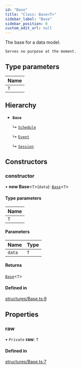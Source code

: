 ```yaml
---
id: "Base"
title: "Class: Base<T>"
sidebar_label: "Base"
sidebar_position: 0
custom_edit_url: null
---
```


The base for a data model.

`Serves no purpose at the moment.`

## Type parameters

| Name |
| :------ |
| `T` |

## Hierarchy

- **`Base`**

  ↳ [`Schedule`](Schedule-1.md)

  ↳ [`Event`](Event.md)

  ↳ [`Session`](Session.md)

## Constructors

### constructor

• **new Base**\<`T`\>(`data`): [`Base`](Base.md)\<`T`\>

#### Type parameters

| Name |
| :------ |
| `T` |

#### Parameters

| Name | Type |
| :------ | :------ |
| `data` | `T` |

#### Returns

[`Base`](Base.md)\<`T`\>

#### Defined in

[structures/Base.ts:9](https://github.com/marinofranz/f1-api-client/blob/7a7ebf9/src/structures/Base.ts#L9)

## Properties

### raw

• `Private` **raw**: `T`

#### Defined in

[structures/Base.ts:7](https://github.com/marinofranz/f1-api-client/blob/7a7ebf9/src/structures/Base.ts#L7)
